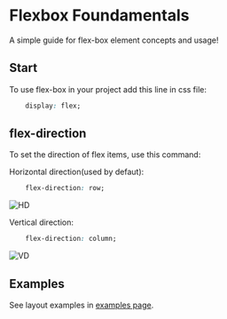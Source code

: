 # Flexbox Foundamentals

A simple guide for flex-box element concepts and usage!

## Start

To use flex-box in your project add this line in css file:

```css
    display: flex;
```

## flex-direction

To set the direction of flex items, use this command:

Horizontal direction(used by defaut):
```css
    flex-direction: row;
```
![HD](https://imgur.com/sbdhx3O.jpg)

Vertical direction:
```css
    flex-direction: column;
```
![VD](https://i.imgur.com/4JLg02L.jpg)

## Examples

See layout examples in [examples page](https://github.com/SergioRBJ/flexbox-foundamentals/tree/master/examples).
